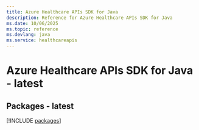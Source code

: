```yaml
---
title: Azure Healthcare APIs SDK for Java
description: Reference for Azure Healthcare APIs SDK for Java
ms.date: 10/06/2025
ms.topic: reference
ms.devlang: java
ms.service: healthcareapis
---
```

# Azure Healthcare APIs SDK for Java - latest
## Packages - latest
[!INCLUDE [packages](healthcare-apis-index.md)]